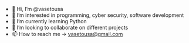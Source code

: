 - 👋 Hi, I’m @vasetousa
- 👀 I’m interested in programming, cyber security, software development
- 🌱 I’m currently learning Python
- 💞️ I’m looking to collaborate on different projects
- 📫 How to reach me -> vasetousa@gmail.com

<!---
vasetousa/vasetousa is a ✨ special ✨ repository because its `README.md` (this file) appears on your GitHub profile.
You can click the Preview link to take a look at your changes.
--->
